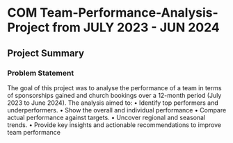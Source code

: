 # COM Team-Performance-Analysis-Project from JULY 2023 - JUN 2024
## Project Summary
### Problem Statement
The goal of this project was to analyse the performance of a team in terms of sponsorships gained and church bookings over a 12-month period (July 2023 to June 2024). The analysis aimed to:
•	Identify top performers and underperformers.
•	Show the overall and individual performance
•	Compare actual performance against targets.
•	Uncover regional and seasonal trends.
•	Provide key insights and actionable recommendations to improve team performance

